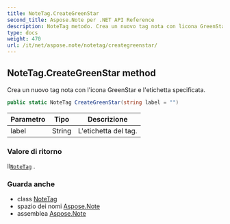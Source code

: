 ```yaml
---
title: NoteTag.CreateGreenStar
second_title: Aspose.Note per .NET API Reference
description: NoteTag metodo. Crea un nuovo tag nota con licona GreenStar e letichetta specificata.
type: docs
weight: 470
url: /it/net/aspose.note/notetag/creategreenstar/
---
```

## NoteTag.CreateGreenStar method

Crea un nuovo tag nota con l'icona GreenStar e l'etichetta specificata.

```csharp
public static NoteTag CreateGreenStar(string label = "")
```

| Parametro | Tipo | Descrizione |
| --- | --- | --- |
| label | String | L'etichetta del tag. |

### Valore di ritorno

Il[`NoteTag`](../) .

### Guarda anche

* class [NoteTag](../)
* spazio dei nomi [Aspose.Note](../../notetag/)
* assemblea [Aspose.Note](../../../)


